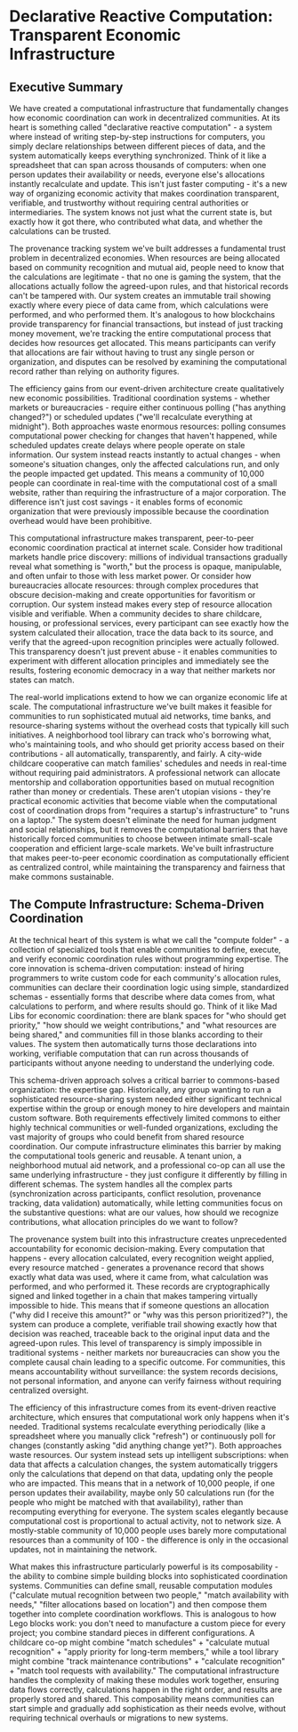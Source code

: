 # Declarative Reactive Computation: Transparent Economic Infrastructure

## Executive Summary

We have created a computational infrastructure that fundamentally changes how economic coordination can work in decentralized communities. At its heart is something called "declarative reactive computation" - a system where instead of writing step-by-step instructions for computers, you simply declare relationships between different pieces of data, and the system automatically keeps everything synchronized. Think of it like a spreadsheet that can span across thousands of computers: when one person updates their availability or needs, everyone else's allocations instantly recalculate and update. This isn't just faster computing - it's a new way of organizing economic activity that makes coordination transparent, verifiable, and trustworthy without requiring central authorities or intermediaries. The system knows not just what the current state is, but exactly how it got there, who contributed what data, and whether the calculations can be trusted.

The provenance tracking system we've built addresses a fundamental trust problem in decentralized economies. When resources are being allocated based on community recognition and mutual aid, people need to know that the calculations are legitimate - that no one is gaming the system, that the allocations actually follow the agreed-upon rules, and that historical records can't be tampered with. Our system creates an immutable trail showing exactly where every piece of data came from, which calculations were performed, and who performed them. It's analogous to how blockchains provide transparency for financial transactions, but instead of just tracking money movement, we're tracking the entire computational process that decides how resources get allocated. This means participants can verify that allocations are fair without having to trust any single person or organization, and disputes can be resolved by examining the computational record rather than relying on authority figures.

The efficiency gains from our event-driven architecture create qualitatively new economic possibilities. Traditional coordination systems - whether markets or bureaucracies - require either continuous polling ("has anything changed?") or scheduled updates ("we'll recalculate everything at midnight"). Both approaches waste enormous resources: polling consumes computational power checking for changes that haven't happened, while scheduled updates create delays where people operate on stale information. Our system instead reacts instantly to actual changes - when someone's situation changes, only the affected calculations run, and only the people impacted get updated. This means a community of 10,000 people can coordinate in real-time with the computational cost of a small website, rather than requiring the infrastructure of a major corporation. The difference isn't just cost savings - it enables forms of economic organization that were previously impossible because the coordination overhead would have been prohibitive.

This computational infrastructure makes transparent, peer-to-peer economic coordination practical at internet scale. Consider how traditional markets handle price discovery: millions of individual transactions gradually reveal what something is "worth," but the process is opaque, manipulable, and often unfair to those with less market power. Or consider how bureaucracies allocate resources: through complex procedures that obscure decision-making and create opportunities for favoritism or corruption. Our system instead makes every step of resource allocation visible and verifiable. When a community decides to share childcare, housing, or professional services, every participant can see exactly how the system calculated their allocation, trace the data back to its source, and verify that the agreed-upon recognition principles were actually followed. This transparency doesn't just prevent abuse - it enables communities to experiment with different allocation principles and immediately see the results, fostering economic democracy in a way that neither markets nor states can match.

The real-world implications extend to how we can organize economic life at scale. The computational infrastructure we've built makes it feasible for communities to run sophisticated mutual aid networks, time banks, and resource-sharing systems without the overhead costs that typically kill such initiatives. A neighborhood tool library can track who's borrowing what, who's maintaining tools, and who should get priority access based on their contributions - all automatically, transparently, and fairly. A city-wide childcare cooperative can match families' schedules and needs in real-time without requiring paid administrators. A professional network can allocate mentorship and collaboration opportunities based on mutual recognition rather than money or credentials. These aren't utopian visions - they're practical economic activities that become viable when the computational cost of coordination drops from "requires a startup's infrastructure" to "runs on a laptop." The system doesn't eliminate the need for human judgment and social relationships, but it removes the computational barriers that have historically forced communities to choose between intimate small-scale cooperation and efficient large-scale markets. We've built infrastructure that makes peer-to-peer economic coordination as computationally efficient as centralized control, while maintaining the transparency and fairness that make commons sustainable.

## The Compute Infrastructure: Schema-Driven Coordination

At the technical heart of this system is what we call the "compute folder" - a collection of specialized tools that enable communities to define, execute, and verify economic coordination rules without programming expertise. The core innovation is schema-driven computation: instead of hiring programmers to write custom code for each community's allocation rules, communities can declare their coordination logic using simple, standardized schemas - essentially forms that describe where data comes from, what calculations to perform, and where results should go. Think of it like Mad Libs for economic coordination: there are blank spaces for "who should get priority," "how should we weight contributions," and "what resources are being shared," and communities fill in those blanks according to their values. The system then automatically turns those declarations into working, verifiable computation that can run across thousands of participants without anyone needing to understand the underlying code.

This schema-driven approach solves a critical barrier to commons-based organization: the expertise gap. Historically, any group wanting to run a sophisticated resource-sharing system needed either significant technical expertise within the group or enough money to hire developers and maintain custom software. Both requirements effectively limited commons to either highly technical communities or well-funded organizations, excluding the vast majority of groups who could benefit from shared resource coordination. Our compute infrastructure eliminates this barrier by making the computational tools generic and reusable. A tenant union, a neighborhood mutual aid network, and a professional co-op can all use the same underlying infrastructure - they just configure it differently by filling in different schemas. The system handles all the complex parts (synchronization across participants, conflict resolution, provenance tracking, data validation) automatically, while letting communities focus on the substantive questions: what are our values, how should we recognize contributions, what allocation principles do we want to follow?

The provenance system built into this infrastructure creates unprecedented accountability for economic decision-making. Every computation that happens - every allocation calculated, every recognition weight applied, every resource matched - generates a provenance record that shows exactly what data was used, where it came from, what calculation was performed, and who performed it. These records are cryptographically signed and linked together in a chain that makes tampering virtually impossible to hide. This means that if someone questions an allocation ("why did I receive this amount?" or "why was this person prioritized?"), the system can produce a complete, verifiable trail showing exactly how that decision was reached, traceable back to the original input data and the agreed-upon rules. This level of transparency is simply impossible in traditional systems - neither markets nor bureaucracies can show you the complete causal chain leading to a specific outcome. For communities, this means accountability without surveillance: the system records decisions, not personal information, and anyone can verify fairness without requiring centralized oversight.

The efficiency of this infrastructure comes from its event-driven reactive architecture, which ensures that computational work only happens when it's needed. Traditional systems recalculate everything periodically (like a spreadsheet where you manually click "refresh") or continuously poll for changes (constantly asking "did anything change yet?"). Both approaches waste resources. Our system instead sets up intelligent subscriptions: when data that affects a calculation changes, the system automatically triggers only the calculations that depend on that data, updating only the people who are impacted. This means that in a network of 10,000 people, if one person updates their availability, maybe only 50 calculations run (for the people who might be matched with that availability), rather than recomputing everything for everyone. The system scales elegantly because computational cost is proportional to actual activity, not to network size. A mostly-stable community of 10,000 people uses barely more computational resources than a community of 100 - the difference is only in the occasional updates, not in maintaining the network.

What makes this infrastructure particularly powerful is its composability - the ability to combine simple building blocks into sophisticated coordination systems. Communities can define small, reusable computation modules ("calculate mutual recognition between two people," "match availability with needs," "filter allocations based on location") and then compose them together into complete coordination workflows. This is analogous to how Lego blocks work: you don't need to manufacture a custom piece for every project; you combine standard pieces in different configurations. A childcare co-op might combine "match schedules" + "calculate mutual recognition" + "apply priority for long-term members," while a tool library might combine "track maintenance contributions" + "calculate recognition" + "match tool requests with availability." The computational infrastructure handles the complexity of making these modules work together, ensuring data flows correctly, calculations happen in the right order, and results are properly stored and shared. This composability means communities can start simple and gradually add sophistication as their needs evolve, without requiring technical overhauls or migrations to new systems.

